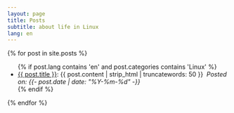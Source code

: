 ```yaml
---
layout: page
title: Posts
subtitle: about life in Linux
lang: en
---
```

{% for post in site.posts %}
  <ul>
      {% if post.lang contains 'en' and post.categories contains 'Linux' %}
        <li><a href='{{ post.url | absolute_url }}'>{{ post.title }}</a>: {{ post.content | strip_html | truncatewords: 50 }}&nbsp;
          <i>Posted on: <time datetime="{{- post.date | date_to_xmlschema -}}">{{- post.date | date: "%Y-%m-%d" -}}</time></i>
        </li>
      {% endif %}
  </ul>
{% endfor %}